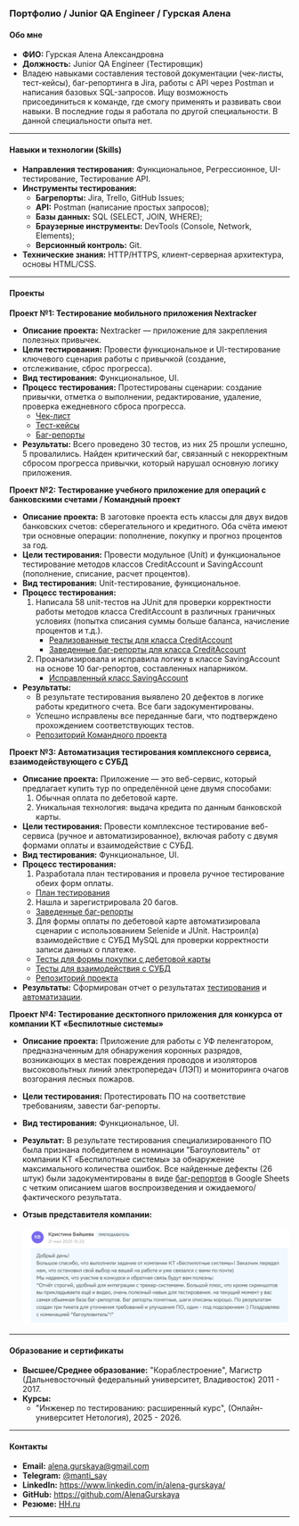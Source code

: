 ### **Портфолио / Junior QA Engineer / Гурская Алена**

#### **Обо мне**

*   **ФИО:** Гурская Алена Александровна
*   **Должность:** Junior QA Engineer (Тестировщик)
*   Владею навыками составления тестовой документации (чек-листы, тест-кейсы), баг-репортинга в Jira, работы с API 
через Postman и написания базовых SQL-запросов. Ищу возможность присоединиться к команде, где смогу применять 
и развивать свои навыки.
    В последние годы я работала по другой специальности. В данной специальности опыта нет.
---

#### **Навыки и технологии (Skills)**

*   **Направления тестирования:** Функциональное, Регрессионное, UI-тестирование, Тестирование API.
*   **Инструменты тестирования:**
    *   **Багрепорты:** Jira, Trello, GitHub Issues;
    *   **API:** Postman (написание простых запросов);
    *   **Базы данных:** SQL (SELECT, JOIN, WHERE);
    *   **Браузерные инструменты:** DevTools (Console, Network, Elements);
    *   **Версионный контроль:** Git.
* **Технические знания:** HTTP/HTTPS, клиент-серверная архитектура, основы HTML/CSS.

---

#### **Проекты**
**Проект №1: Тестирование мобильного приложения Nextracker**
* **Описание проекта:** Nextracker — приложение для закрепления полезных привычек.
* **Цели тестирования:** Провести функциональное и UI-тестирование ключевого сценария работы с привычкой (создание, 
* отслеживание, сброс прогресса).
* **Вид тестирования:** Функциональное, UI.
* **Процесс тестирования:**
  Протестированы сценарии: создание привычки, отметка о выполнении, редактирование, удаление, проверка ежедневного 
  сброса прогресса.
  * [Чек-лист](https://docs.google.com/spreadsheets/d/111C4G4dtVFmMLLval47zEJq7lY1KxSsBz-LX518Um5A/edit?gid=0#gid=0)
  * [Тест-кейсы](https://docs.google.com/spreadsheets/d/111C4G4dtVFmMLLval47zEJq7lY1KxSsBz-LX518Um5A/edit?gid=134044071#gid=134044071)
  * [Баг-репорты](https://docs.google.com/spreadsheets/d/111C4G4dtVFmMLLval47zEJq7lY1KxSsBz-LX518Um5A/edit?gid=830725016#gid=830725016)  
* **Результаты:**
Всего проведено 30 тестов, из них 25 прошли успешно, 5 провалились. Найден критический баг, связанный с некорректным 
сбросом прогресса привычки, который нарушал основную логику приложения. 

**Проект №2: Тестирование учебного приложение для операций с банковскими счетами / Командный проект**
* **Описание проекта:** В заготовке проекта есть классы для двух видов банковских счетов: сберегательного и кредитного.
Оба счёта имеют три основные операции: пополнение, покупку и прогноз процентов за год.
* **Цели тестирования:** Провести модульное (Unit) и функциональное тестирование методов классов CreditAccount 
и SavingAccount (пополнение, списание, расчет процентов).
* **Вид тестирования:** Unit-тестирование, функциональное.
* **Процесс тестирования:**
    1. Написала 58 unit-тестов на JUnit для проверки корректности работы методов класса CreditAccount в различных 
  граничных условиях (попытка списания суммы больше баланса, начисление процентов и т.д.).
       * [Реализованные тесты для класса CreditAccount](https://github.com/AlenaGurskaya/javaqa-team-diplom-2/blob/main/src/test/java/ru/netology/javaqadiplom/CreditAccountTest.java)
       * [Заведенные баг-репорты для класса CreditAccount](https://github.com/AlenaGurskaya/javaqa-team-diplom-2/issues?q=is%3Aissue%20state%3Aclosed%20author%3AAlenaGurskaya)
    2. Проанализировала и исправила логику в классе SavingAccount на основе 10 баг-репортов, составленных напарником.
       * [Исправленный класс SavingAccount](https://github.com/AlenaGurskaya/javaqa-team-diplom-2/blob/main/src/main/java/ru/netology/javaqadiplom/SavingAccount.java)
* **Результаты:**
  * В результате тестирования выявлено 20 дефектов в логике работы кредитного счета. Все баги задокументированы.
  * Успешно исправлены все переданные баги, что подтверждено прохождением соответствующих тестов.
  * [Репозиторий Командного проекта](https://github.com/AlenaGurskaya/javaqa-team-diplom-2)

**Проект №3: Автоматизация тестирования комплексного сервиса, взаимодействующего с СУБД**
* **Описание проекта:** Приложение — это веб-сервис, который предлагает купить тур по определённой цене двумя способами:
  1. Обычная оплата по дебетовой карте.
  2. Уникальная технология: выдача кредита по данным банковской карты.
* **Цели тестирования:** Провести комплексное тестирование веб-сервиса (ручное и автоматизированное), включая работу 
с двумя формами оплаты и взаимодействие с СУБД.
* **Вид тестирования:** Функциональное, UI.
* **Процесс тестирования:**
  1. Разработала план тестирования и провела ручное тестирование обеих форм оплаты.
    * [План тестирования](https://github.com/AlenaGurskaya/TourPurchaseService/blob/main/Plan.md)
  2. Нашла и зарегистрировала 20 багов.
    * [Заведенные баг-репорты](https://github.com/AlenaGurskaya/TourPurchaseService/issues)
  3. Для формы оплаты по дебетовой карте автоматизировала сценарии с использованием Selenide и JUnit. 
Настроил(а) взаимодействие с СУБД MySQL для проверки корректности записи данных о платеже.
   * [Тесты для формы покупки с дебетовой карты](https://github.com/AlenaGurskaya/TourPurchaseService/blob/main/src/test/java/ru/netology/test/TourPurchaseServiceTest.java)
   * [Тесты для взаимодействия с СУБД](https://github.com/AlenaGurskaya/TourPurchaseService/blob/main/src/test/java/ru/netology/test/DBTest.java)
   * [Репозиторий проекта](https://github.com/AlenaGurskaya/TourPurchaseService)
* **Результаты:**
  Сформирован отчет о результатах [тестирования](https://github.com/AlenaGurskaya/TourPurchaseService/blob/main/Report.md) 
и [автоматизации](https://github.com/AlenaGurskaya/TourPurchaseService/blob/main/Summery.md).
  
**Проект №4: Тестирование десктопного приложения для конкурса от компании КТ «Беспилотные системы»**
*   **Описание проекта:** Приложение для работы с УФ пеленгатором, предназначенным для обнаружения коронных разрядов, 
возникающих в местах повреждения проводов и изоляторов высоковольтных линий электропередач (ЛЭП) и мониторинга очагов 
возгорания лесных пожаров.
*   **Цели тестирования:** Протестировать ПО на соответствие требованиям, завести баг-репорты.
*   **Вид тестирования:** Функциональное, UI.
*   **Результат:** В результате тестирования специализированного ПО была признана победителем в номинации "Багоуловитель" 
от компании КТ «Беспилотные системы» за обнаружение максимального количества ошибок. Все найденные дефекты (26 штук) 
были задокументированы в виде [баг-репортов](https://docs.google.com/spreadsheets/d/1ixsxPoPG4NltYpjI443k3tG0_FZi_1Os/edit?gid=984521387#gid=984521387) 
в Google Sheets с четким описанием шагов воспроизведения и ожидаемого/фактического результата.
* **Отзыв представителя компании:**

    ![imageKT.png](imageKT.png)

---

#### **Образование и сертификаты**
*   **Высшее/Среднее образование:** "Кораблестроение", Магистр (Дальневосточный федеральный университет,
    Владивосток) 2011 - 2017.
*   **Курсы:**
    *   "Инженер по тестированию: расширенный курс", (Онлайн-университет Нетология), 2025 - 2026.

---

#### **Контакты**

*   **Email:** [alena.gurskaya@gmail.com](alena.gurskaya@gmail.com)
*   **Telegram:** [@manti_say](https://t.me/manti_say)
*   **LinkedIn:** https://www.linkedin.com/in/alena-gurskaya/
*   **GitHub:** https://github.com/AlenaGurskaya
*   **Резюме:** [HH.ru](https://vladivostok.hh.ru/resume/005a2f46ff0f75ef3a0039ed1f66517043524b)

---
